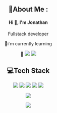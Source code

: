 <h2 align="center">💫About Me :</h2>
<h4 align="center">Hi 👋, I'm Jonathan</h4>
<p align="center">Fullstack developer</p>
<p align="center">🌱i´m currently learning</p>
<p align="center">🤠  <img href="https://www.instagram.com/jtndavid/" src="https://img.shields.io/badge/Instagram-%23E4405F.svg?logo=Instagram&logoColor=white" \>  <img href="https://www.linkedin.com/in/jtndavid/" src="https://img.shields.io/badge/LinkedIn-%230077B5.svg?logo=linkedin&logoColor=white" \></p>

<h2 align="center">💻Tech Stack</h2>
<p align="center"><img src="https://img.shields.io/badge/javascript-%23323330.svg?style=for-the-badge&logo=javascript&logoColor=%23F7DF1E">  <img src="https://img.shields.io/badge/java-%23ED8B00.svg?style=for-the-badge&logo=java&logoColor=white">  <img src="https://img.shields.io/badge/python-3670A0?style=for-the-badge&logo=python&logoColor=ffdd54">  <img src="https://img.shields.io/badge/mysql-%2300f.svg?style=for-the-badge&logo=mysql&logoColor=white">  <img src="https://img.shields.io/badge/figma-%23F24E1E.svg?style=for-the-badge&logo=figma&logoColor=white"></p>
<p align="center"><img src="https://github-readme-stats.vercel.app/api/top-langs/?username=jtndavid&theme=dark&hide_border=true&include_all_commits=false&count_private=false&layout=compact"></p>
<p align="center"><img src="https://visitcount.itsvg.in/api?id=jtndavid&icon=2&color=0"></p>

